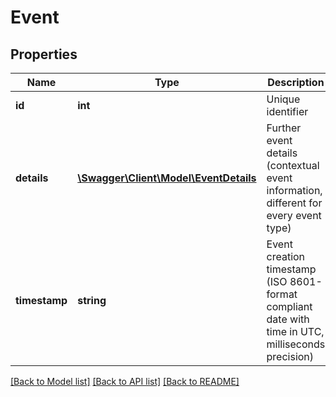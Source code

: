 # Event

## Properties
Name | Type | Description | Notes
------------ | ------------- | ------------- | -------------
**id** | **int** | Unique identifier | 
**details** | [**\Swagger\Client\Model\EventDetails**](EventDetails.md) | Further event details (contextual event information, different for every event type) | [optional] 
**timestamp** | **string** | Event creation timestamp (ISO 8601-format compliant date with time in UTC, milliseconds precision) | [optional] 

[[Back to Model list]](../README.md#documentation-for-models) [[Back to API list]](../README.md#documentation-for-api-endpoints) [[Back to README]](../README.md)


